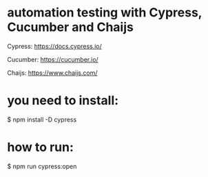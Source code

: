 # automation testing with Cypress, Cucumber and Chaijs

Cypress:
https://docs.cypress.io/

Cucumber: 
https://cucumber.io/

Chaijs:
https://www.chaijs.com/

# you need to install:
$ npm install -D cypress

# how to run: 
$ npm run cypress:open
